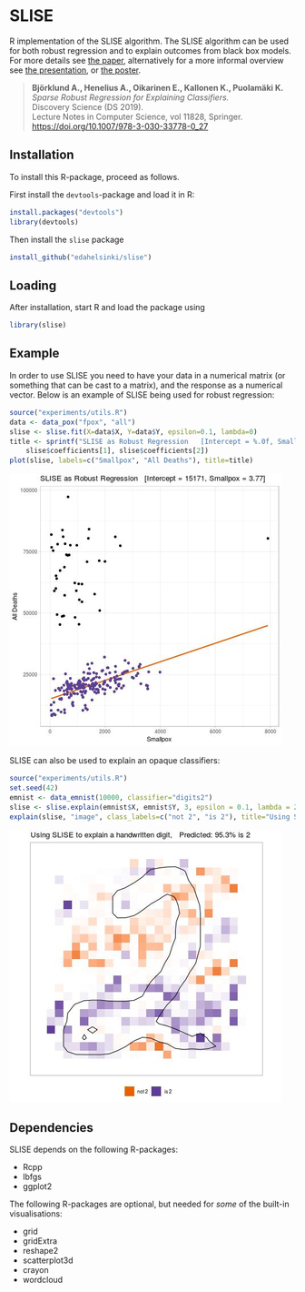 # SLISE

R implementation of the SLISE algorithm. The SLISE algorithm can be used for
both robust regression and to explain outcomes from black box models.
For more details see [the paper](https://rdcu.be/bVbda), alternatively for a more informal
overview see [the presentation](vignettes/presentation.pdf), or [the poster](vignettes/poster.pdf).

> **Björklund A., Henelius A., Oikarinen E., Kallonen K., Puolamäki K.**  
> *Sparse Robust Regression for Explaining Classifiers.*  
> Discovery Science (DS 2019).  
> Lecture Notes in Computer Science, vol 11828, Springer.  
> https://doi.org/10.1007/978-3-030-33778-0_27



## Installation
To install this R-package, proceed as follows.

First install the `devtools`-package and load it in R:
```R
install.packages("devtools")
library(devtools)
```

Then install the `slise` package

```R
install_github("edahelsinki/slise")
```

## Loading
After installation, start R and load the package using
```R
library(slise)
```


## Example

In order to use SLISE you need to have your data in a numerical matrix (or
something that can be cast to a matrix), and the response as a numerical vector.
Below is an example of SLISE being used for robust regression:

```R
source("experiments/utils.R")
data <- data_pox("fpox", "all")
slise <- slise.fit(X=data$X, Y=data$Y, epsilon=0.1, lambda=0)
title <- sprintf("SLISE as Robust Regression   [Intercept = %.0f, Smallpox = %.2f]",
    slise$coefficients[1], slise$coefficients[2])
plot(slise, labels=c("Smallpox", "All Deaths"), title=title)
```
![Example Plot 1](experiments/results/ex1.jpg)


SLISE can also be used to explain an opaque classifiers:

```R
source("experiments/utils.R")
set.seed(42)
emnist <- data_emnist(10000, classifier="digits2")
slise <- slise.explain(emnist$X, emnist$Y, 3, epsilon = 0.1, lambda = 2, logit = TRUE)
explain(slise, "image", class_labels=c("not 2", "is 2"), title="Using SLISE to explain a handwritten digit")
```
![Example Plot 1](experiments/results/ex2.jpg)


## Dependencies

SLISE depends on the following R-packages:

 - Rcpp
 - lbfgs
 - ggplot2

The following R-packages are optional, but needed for *some* of the built-in visualisations:

 - grid
 - gridExtra
 - reshape2
 - scatterplot3d
 - crayon
 - wordcloud
